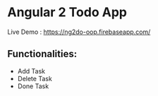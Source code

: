 # Angular 2 Todo App
Live Demo : https://ng2do-oop.firebaseapp.com/
## Functionalities:
* Add Task
* Delete Task
* Done Task